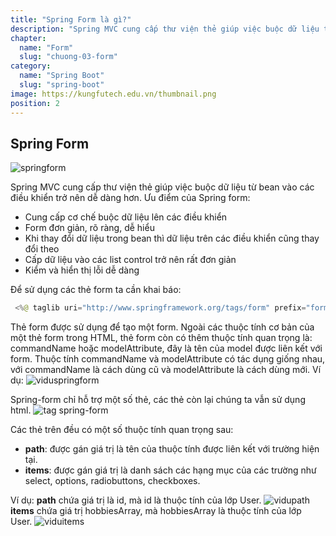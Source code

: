 ```yaml
---
title: "Spring Form là gì?"
description: "Spring MVC cung cấp thư viện thẻ giúp việc buộc dữ liệu từ bean vào các điều khiển trở nên dễ dàng hơn. Ưu điểm của Spring form.."
chapter:
  name: "Form"
  slug: "chuong-03-form"
category:
  name: "Spring Boot"
  slug: "spring-boot"
image: https://kungfutech.edu.vn/thumbnail.png
position: 2
---
```


## Spring Form

![springform](https://1.bp.blogspot.com/-OCMnQs3ddyU/XgGHSerSuXI/AAAAAAAAATQ/TjN5MUE3MRoIyhrQ0qQ_unaqbchik_QHACEwYBhgL/s1600/Screen%2BShot%2B2019-12-24%2Bat%2B10.33.44%2BAM.png)

Spring MVC cung cấp thư viện thẻ giúp việc buộc dữ liệu từ bean vào các điều khiển trở nên dễ dàng hơn.
Ưu điểm của Spring form:

- Cung cấp cơ chế buộc dữ liệu lên các điều khiển
- Form đơn giản, rõ ràng, dễ hiểu
- Khi thay đổi dữ liệu trong bean thì dữ liệu trên các điều khiển cũng thay đổi theo
- Cấp dữ liệu vào các list control trở nên rất đơn giản
- Kiểm và hiển thị lỗi dễ dàng

Để sử dụng các thẻ form ta cần khai báo:

```java
 <%@ taglib uri="http://www.springframework.org/tags/form" prefix="form"%>
```

Thẻ form được sử dụng để tạo một form. Ngoài các thuộc tính cơ bản của một thẻ form trong HTML, thẻ form còn có thêm thuộc tính quan trọng là: commandName hoặc modelAttribute, đây là tên của model được liên kết với form.
Thuộc tính commandName và modelAttribute có tác dụng giống nhau, với commandName là cách dùng cũ và modelAttribute là cách dùng mới.
Ví dụ:
![viduspringform](https://1.bp.blogspot.com/-iZgO7zjwRyw/XgEmB2h-cvI/AAAAAAAAARo/CUIivDU-LygUj4ol672SkCvk-2rdi5DDQCLcBGAsYHQ/s1600/c1.png)

Spring-form chỉ hỗ trợ một số thẻ, các thẻ còn lại chúng ta vẫn sử dụng html.
![tag spring-form](https://scontent.fhan2-4.fna.fbcdn.net/v/t1.15752-9/278236342_411137320446425_7256730851039102424_n.png?_nc_cat=105&ccb=1-5&_nc_sid=ae9488&_nc_ohc=uN4v66gBlk0AX_Z15WA&_nc_ht=scontent.fhan2-4.fna&oh=03_AVL6Bl54deh_Crc9SDZFqLa59GX_g5NnzqALVshpToDq6w&oe=62919F0F)

Các thẻ trên đều có một số thuộc tính quan trọng sau:

- **path**: được gán giá trị là tên của thuộc tính được liên kết với trường hiện tại.
- **items**: được gán giá trị là danh sách các hạng mục của các trường như select, options, radiobuttons, checkboxes.

Ví dụ:
**path** chứa giá trị là id, mà id là thuộc tính của lớp User.
![vidupath](https://1.bp.blogspot.com/-2_3uLCFQspI/XgEmHXSG1bI/AAAAAAAAARs/ugPhHMGGChEtEnGr0DV47Ii4J0vOywzWgCLcBGAsYHQ/s1600/c2.png)
**items** chứa giá trị hobbiesArray, mà hobbiesArray là thuộc tính của lớp User.
![viduitems](https://1.bp.blogspot.com/-MYmKUMLn1TE/XgEmLsB4vDI/AAAAAAAAARw/B9CtdJ8N5XEA7wQLp_Y5Jj2KVV04K45RQCLcBGAsYHQ/s1600/c3.png)
